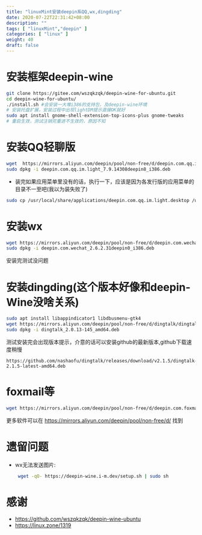 ```yaml
---
title: "linuxMint安装deepin系QQ,wx,dingding"
date: 2020-07-22T22:31:42+08:00
description: ""
tags: [ "linuxMint","deepin" ]
categories: [ "linux" ]
weight: 40
draft: false
---
```


# 安装框架deepin-wine
```sh
git clone https://gitee.com/wszqkzqk/deepin-wine-for-ubuntu.git
cd deepin-wine-for-ubuntu/
./install.sh #会安装一大堆i386的支持包，及deepin-wine环境
# 安装托盘扩展，安装过程中出现lightDM提示直接OK就好
sudo apt install gnome-shell-extension-top-icons-plus gnome-tweaks
# 重启生效，测试注销完重进不生效的，原因不知
```

# 安装QQ轻聊版
```sh
wget  https://mirrors.aliyun.com/deepin/pool/non-free/d/deepin.com.qq.im.light/deepin.com.qq.im.light_7.9.14308deepin8_i386.deb
sudo dpkg -i deepin.com.qq.im.light_7.9.14308deepin8_i386.deb
```
- 装完如果应用菜单里没有的话，执行一下，应该是因为各发行版的应用菜单的目录不一至吧(我以为装失败了)
```sh
sudo cp /usr/local/share/applications/deepin.com.qq.im.light.desktop /usr/share/applications/
```

# 安装wx
```sh
wget https://mirrors.aliyun.com/deepin/pool/non-free/d/deepin.com.wechat/deepin.com.wechat_2.6.2.31deepin0_i386.deb
sudo dpkg -i deepin.com.wechat_2.6.2.31deepin0_i386.deb
```
安装完测试没问题

# 安装dingding(这个版本好像和deepin-Wine没啥关系)
```sh
sudo apt install libappindicator1 libdbusmenu-gtk4
wget https://mirrors.aliyun.com/deepin/pool/non-free/d/dingtalk/dingtalk_2.0.13-145_amd64.deb
sudo dpkg -i dingtalk_2.0.13-145_amd64.deb 
```
测试安装完会出现版本提示，介意的话可以安装github的最新版本,github下载速度稍慢
```
https://github.com/nashaofu/dingtalk/releases/download/v2.1.5/dingtalk-2.1.5-latest-amd64.deb
```

# foxmail等
```sh
wget https://mirrors.aliyun.com/deepin/pool/non-free/d/deepin.com.foxmail/deepin.com.foxmail_7.2deepin3_i386.deb
```
更多软件可以在 https://mirrors.aliyun.com/deepin/pool/non-free/d/ 找到

# 遗留问题
- wx无法发送图片:
  ```sh
   wget -qO- https://deepin-wine.i-m.dev/setup.sh | sudo sh
  ```

# 感谢
- https://github.com/wszqkzqk/deepin-wine-ubuntu
- https://linux.zone/1319
